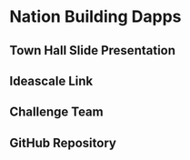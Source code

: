 # Nation Building Dapps

## Town Hall Slide Presentation


## Ideascale Link


## Challenge Team


## GitHub Repository



